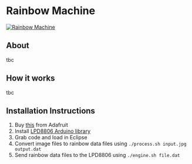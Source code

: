 # Rainbow Machine

[![Rainbow Machine](http://farm8.staticflickr.com/7151/6604003423_e85e1afa67_z.jpg)](http://www.therainbowmachine.com)

## About

tbc

## How it works

tbc

## Installation Instructions

1. Buy [this](http://www.adafruit.com/products/306) from Adafruit
2. Install [LPD8806 Arduino library](https://github.com/adafruit/LPD8806)
3. Grab code and load in Eclipse
4. Convert image files to rainbow data files using `./process.sh input.jpg output.dat`
5. Send rainbow data files to the LPD8806 using `./engine.sh file.dat`


